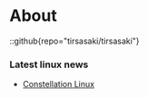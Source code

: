 # About

::github{repo="tirsasaki/tirsasaki"}

### Latest linux news
- [Constellation Linux](https://conslinux.com/)
